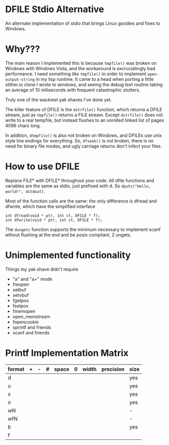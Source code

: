 # DFILE Stdio Alternative

An alternate implementation of stdio that brings Linux goodies and fixes to Windows.

# Why???

The main reason I implemented this is because `tmpfile()` was broken on Windows with Windows Vista, and the workaround is excruciatingly bad performance. I need something _like_ `tmpfile()` in order to implement `open-output-string` in my lisp runtime. It came to a head when porting a little slither.io clone I wrote to windows, and seeing the debug text routine taking an average of 10 miliseconds with frequent catastrophic stutters.

Truly one of the wackiest yak shaves I've done yet.

The killer feature of DFILE is the `dstrfile()` function, which returns a DFILE stream, just as `tmpfile()` returns a FILE stream. Except `dstrfile()` does not write to a real tempfile, but instead flushes to an unrolled linked list of pages 4096 chars long.

In addition, `dtmpfile()` is also not broken on Windows, and DFILEs use unix style line endings for everything. So, `dfseek()` is not broken, there is no need for binary file modes, and ugly carriage returns don't infect your files.

# How to use DFILE

Replace FILE* with DFILE* throughout your code. All dfile functions and variables are the same as stdio, just prefixed with d. So `dputs("Hello, world!", dstdout)`.

Most of the function calls are the same: the only difference is dfread and dfwrite, which have the simplified interface

```
int dfread(void * ptr, int ct, DFILE * f);
int dfwrite(void * ptr, int ct, DFILE * f);
```

The `dungetc` function supports the minimum necessary to implement scanf wthout flushing at the end and be posix compliant, 2 ungets.

# Unimplemented functionality

Things my yak shave didn't require

* "a" and "a+" mode
* freopen
* setbuf
* setvbuf
* fgetpos
* fsetpos
* fmemopen
* open\_memstream
* fopencookie
* sprintf and friends
* scanf and friends

# Printf Implementation Matrix

| format | + | - | \# | space | 0 | width | precision | size |
|--------|---|---|----|-------|---|-------|-----------|------|
| d      |   |   |    |       |   |       |           | yes  |
| u      |   |   |    |       |   |       |           | yes  |
| x      |   |   |    |       |   |       |           | yes  |
| o      |   |   |    |       |   |       |           | yes  |
| wN     |   |   |    |       |   |       |           | -    |
| wfN    |   |   |    |       |   |       |           | -    |
| b      |   |   |    |       |   |       |           | yes  |
| f      |   |   |    |       |   |       |           |      |

